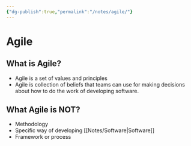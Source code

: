 ```yaml
---
{"dg-publish":true,"permalink":"/notes/agile/"}
---
```




# Agile
## What is Agile?
- Agile is a set of values and principles
- Agile is collection of beliefs that teams can use for making decisions about how to do the work of developing software.

## What Agile is NOT?
- Methodology
- Specific way of developing [[Notes/Software\|Software]]
- Framework or process
